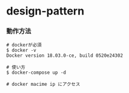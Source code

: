 # design-pattern

### 動作方法
```$xslt
# dockerが必須
$ docker -v
Docker version 18.03.0-ce, build 0520e24302

# 使い方
$ docker-compose up -d

# docker macime ip にアクセス
```